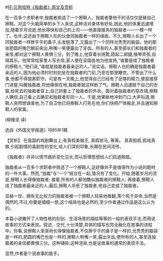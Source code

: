 #[托·贝恩哈特《独裁者》原文及赏析](https://www.vrrw.net/wx/15574.html)

在一百多个求职者中,独裁者挑选了一个擦鞋人。独裁者要他干的活仅仅是替自己擦鞋。对这个头脑简单的乡下人来说,这种活对身体有好处,因此,他的体重迅速增加,随着岁月流逝,他长得快和自己的上司——他直接服务的独裁者——一模一样了。也许,这还由于擦鞋人吃的伙食同独裁者一样的缘故。不久,擦鞋人长出了一个同独裁者一样胖乎乎的鼻子,头发脱落了,又露出了一个同样光秃秃的脑袋。他的那张肥圆的嘴巴朝前突出,咧嘴一笑便露出了牙齿。所有的人,甚至部长们和独裁者的亲信,都对这个擦鞋人畏惧三分。到了晚上,他穿着长统靴,跷起二郎腿,拨琴弄弦,自得其乐。他常常给家里人写长信,家人便在全国各地为他宣扬,“谁要是成了独裁者的擦鞋人,”他们说,“谁就是独裁者最亲近的人。”说实话。擦鞋人也的确是独裁者最亲近的人,因为他必须时时刻刻坐在独裁者的门前,乃至在那里睡觉。不管出了什么事,他都不得擅离职守。可是有一天晚上,他觉得自己已经有了足够的精力,便直接穿门进屋,叫醒独裁者,将他揍倒在地,独裁者就这样断了气。擦鞋人迅速脱下自己的衣服,给死去的独裁者穿上,自己则套上了独裁者的外衣。面对着独裁者的穿衣镜,擦鞋人确信,自己看上去确实和独裁者形同一人。于是,他果断地冲到门口,大声叫道,擦鞋人突然想谋害他,为了自卫他已将擦鞋人打死在地,你们快把尸体搬走,并且通知擦鞋人的家属。

(柳维坚 译)

选自《外国文学报道》1985年1期



【赏析】 在我国的戏剧舞台上,有真假美猴王, 真假驸马, 等等。 真真假假,假戏真做,引起剧情的喜剧性的变化,给人们深刻印象,长期在民间流传。

《独裁者》并非以情节曲折变化见长,而以哲理思想给人们启迪取胜。

独裁者从一百多个求职者中挑选了一个擦鞋人,这好像并不是值得作为小说的题材的一件大事。然而,“独裁”与“一个”结合在一起,情况有了变化。开始,随着岁月的流逝,擦鞋人长得像独裁者; 接着,所有的人都怕酷似独裁者的擦鞋人; 再接着,擦鞋人成了独裁者最亲近的人;最后,擦鞋人杀死了独裁者,他自己变成了独裁者。

显赫一世、拥有无比权力的独裁者被一个擦鞋人轻易地推翻,落个死于非命,当然是偶然的,不过,你要是细细一想,这个结局也是必然的,至少作者通过作品是这么认为的。

本篇小说撇开了人物性格的刻划、生活场景的描绘等等的一般的表现手法,而用说故事的方式来表现。叙述、交代,十分清楚,具体的描写也完全融化在故事的进程中。你看,说擦鞋人渐渐地长得像独裁者,不仅胖乎乎的鼻子是一样的,光秃秃的脑袋是一样的,肥圆的嘴巴也是一样的,擦鞋人咧嘴一笑,露出牙齿,使所有的人,甚至连独裁者的亲信都畏惧三分。这种铺排,这种渲染,也是说故事的通常的表现手法。

显然,作者是个说故事的能手。


